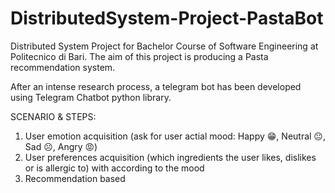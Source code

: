 # DistributedSystem-Project-PastaBot
Distributed System Project for Bachelor Course of Software Engineering at Politecnico di Bari.
The aim of this project is producing a Pasta recommendation system.

After an intense research process, a telegram bot has been developed using Telegram Chatbot python library.

SCENARIO & STEPS:
1) User emotion acquisition (ask for user actial mood: Happy 😁, Neutral 😐, Sad ☹️, Angry 😡)
2) User preferences acquisition (which ingredients the user likes, dislikes or is allergic to) with according to the mood
3) Recommendation based 

